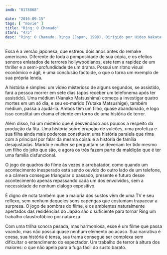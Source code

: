 ```yaml
---
imdb: "0178868"

date: "2016-09-15"
tags: [ "movie" ]
title: "Ring: O Chamado"
stars: "4/5"
desc: "Ring: O Chamado. Ringu (Japan, 1998). Dirigido por Hideo Nakata. Escrito por Hiroshi Takahashi, Kôji Suzuki. Com Nanako Matsushima, Miki Nakatani, Yûko Takeuchi, Hitomi Satô, Yôichi Numata, Yutaka Matsushige, Katsumi Muramatsu, Rikiya Ôtaka, Masako."
---
```

Essa é a versão japonesa, que estreou dois anos antes do remake americano. Diferente de toda a pomposidade de sua cópia, e os efeitos sonoros enlatados de terrores hollywoodianos, este tem a rapidez de um thriller e a semi-profundidade de um drama. Possui um ritmo visual econômico e ágil, e uma conclusão factoide, o que o torna um exemplo de sua própria lenda.

A história é simples: um vídeo misterioso de alguns segundos, se assistido, fará a pessoa morrer em sete dias (após receber um telefonema após ter assistido). Uma médium (Nanako Matsushima) começa a investigar quatro mortes em um só dia, e seu ex-marido (Yutaka Matsushige), também médium, passa a ajudá-la. Ambos têm um filho, quase abandonado, e logo isso constitui um drama eficiente em torno de uma história de terror.

Além disso, há um mistério que é desvendado aos poucos a respeito da produção da fita. Uma história sobre erupção de vulcões, uma profetiza e sua filha ainda mais poderosa constituem uma história paralela que rima com a principal por falar da mesma coisa: é a história de família desajustadas. Marido e mulher se perguntam se deveriam ter tido mesmo um filho do jeito que são, e agora os três fazem parte da maldição que é ter uma família disfuncional.

O jogo de quadros do filme às vezes é arrebatador, como quando um acontecimento inesperado está sendo ouvido do outro lado de um telefone, e a câmera consegue triangular o passado, presente e futuro desse acontecimento apenas repassando cada um dos envolvidos, sem a necessidade de nenhum diálogo expositivo.

É digno de nota também que a maioria dos sustos vêm de uma TV e seu reflexo, sem nenhum daqueles sons capengas que costumam trapacear a surpresa. O jogo de sombras do filme, e os ambientes naturalmente apertados das residências do Japão são o suficiente para tornar Ring um trabalho claustrofóbico por natureza.

Com uma trilha sonora pesada, mas harmoniosa, esse é um filme que passa voando, mas não possui quase nenhum elemento ao acaso. Sua narrativa é coesa, sua história é tensa, sua trama consegue ser complexa sem dificultar o entendimento do espectador. Um trabalho de terror à altura dos maiores: o que não apela para a fuga fácil do susto barato.
